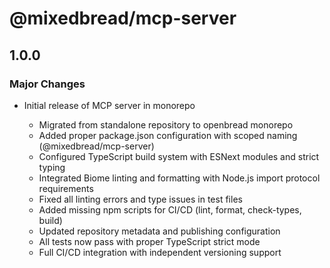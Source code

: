 # @mixedbread/mcp-server

## 1.0.0

### Major Changes

- Initial release of MCP server in monorepo

  - Migrated from standalone repository to openbread monorepo
  - Added proper package.json configuration with scoped naming (@mixedbread/mcp-server)
  - Configured TypeScript build system with ESNext modules and strict typing
  - Integrated Biome linting and formatting with Node.js import protocol requirements
  - Fixed all linting errors and type issues in test files
  - Added missing npm scripts for CI/CD (lint, format, check-types, build)
  - Updated repository metadata and publishing configuration
  - All tests now pass with proper TypeScript strict mode
  - Full CI/CD integration with independent versioning support
